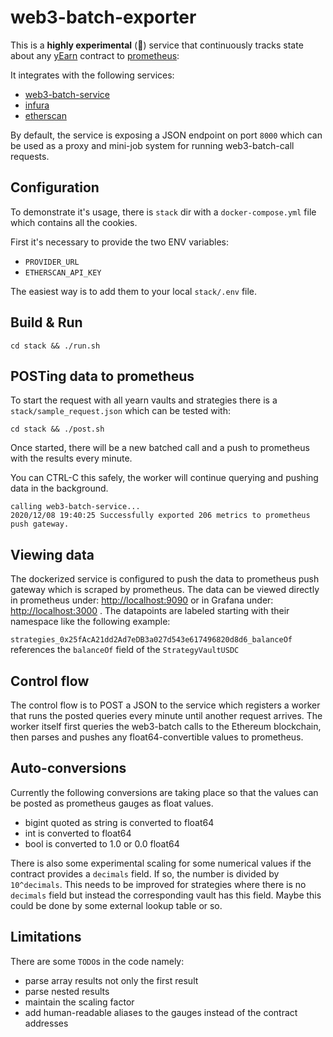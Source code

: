 # web3-batch-exporter

This is a **highly experimental** (:see_no_evil:) service that continuously tracks state about any [yEarn](https://yearn.finance) contract to [prometheus](https://prometheus.io):

It integrates with the following services:
- [web3-batch-service](https://github.com/mosdefi/web3-batch-service)
- [infura](https://infura.io)
- [etherscan](https://etherscan.io)

By default, the service is exposing a JSON endpoint on port `8000` which can be used as a proxy and mini-job system for running web3-batch-call requests.

## Configuration
To demonstrate it's usage, there is `stack` dir with a `docker-compose.yml` file which contains all the cookies.

First it's necessary to provide the two ENV variables:
- `PROVIDER_URL`
- `ETHERSCAN_API_KEY`

The easiest way is to add them to your local `stack/.env` file.

## Build & Run
`cd stack && ./run.sh`

## POSTing data to prometheus
To start the request with all yearn vaults and strategies there is a `stack/sample_request.json` which can be tested with:

`cd stack && ./post.sh`

Once started, there will be a new batched call and a push to prometheus with the results every minute.

You can CTRL-C this safely, the worker will continue querying and pushing data in the background.

```
calling web3-batch-service...
2020/12/08 19:40:25 Successfully exported 206 metrics to prometheus push gateway.
```

## Viewing data
The dockerized service is configured to push the data to prometheus push gateway which is scraped by prometheus.
The data can be viewed directly in prometheus under: [http://localhost:9090](http://localhost:9090) or in Grafana under: [http://localhost:3000](http://localhost:3000) .
The datapoints are labeled starting with their namespace like the following example:

`strategies_0x25fAcA21dd2Ad7eDB3a027d543e617496820d8d6_balanceOf` references the `balanceOf` field of the `StrategyVaultUSDC`


## Control flow
The control flow is to POST a JSON to the service which registers a worker that runs the posted queries every minute until another request arrives.
The worker itself first queries the web3-batch calls to the Ethereum blockchain, then parses and pushes any float64-convertible values to prometheus.


## Auto-conversions
Currently the following conversions are taking place so that the values can be posted as prometheus gauges as float values.
- bigint quoted as string is converted to float64
- int is converted to float64
- bool is converted to 1.0 or 0.0 float64

There is also some experimental scaling for some numerical values if the contract provides a `decimals` field.
If so, the number is divided by `10^decimals`. This needs to be improved for strategies where there is no `decimals` field but instead the corresponding vault has this field.
Maybe this could be done by some external lookup table or so.

## Limitations
There are some `TODO`s in the code namely:
- parse array results not only the first result
- parse nested results
- maintain the scaling factor
- add human-readable aliases to the gauges instead of the contract addresses
